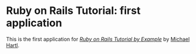 # Ruby on Rails Tutorial: first application

This is the first application for [*Ruby on Rails Tutorial by Example*](http://railstutorial.org) by [Michael Hartl](http://michaelhartl.com).